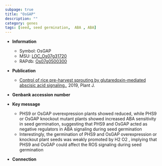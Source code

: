 ```yaml
---
subpage: true
title: "OsGAP"
description: ""
category: genes
tags: [seed, seed germination,  ABA , ABA]
---
```


* **Information**  
    + Symbol: OsGAP  
    + MSU: [LOC_Os07g31720](http://rice.plantbiology.msu.edu/cgi-bin/ORF_infopage.cgi?orf=LOC_Os07g31720)  
    + RAPdb: [Os07g0500300](http://rapdb.dna.affrc.go.jp/viewer/gbrowse_details/irgsp1?name=Os07g0500300)  

* **Publication**  
    + [Control of rice pre-harvest sprouting by glutaredoxin-mediated abscisic acid signaling.](http://www.ncbi.nlm.nih.gov/pubmed?term=Control+of+rice+pre-harvest+sprouting+by+glutaredoxin-mediated+abscisic+acid+signaling.%5BTitle%5D), 2019, Plant J.

* **Genbank accession number**  

* **Key message**  
    + PHS9 or OsGAP overexpression plants showed reduced, while PHS9 or OsGAP knockout mutant plants showed increased ABA sensitivity in seed germination, suggesting that PHS9 and OsGAP acted as negative regulators in ABA signaling during seed germination
    + Interestingly, the germination of PHS9 and OsGAP overexpression or knockout plant seeds was weakly promoted by H2 O2 , implying that PHS9 and OsGAP could affect the ROS signaling during seed germination

* **Connection**  



